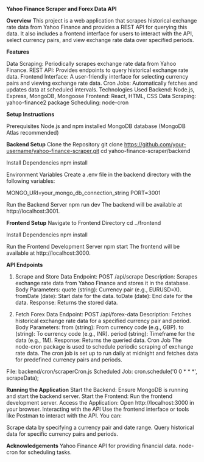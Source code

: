 **Yahoo Finance Scraper and Forex Data API**

**Overview**
This project is a web application that scrapes historical exchange rate data from Yahoo Finance and provides a REST API for querying this data. It also includes a frontend interface for users to interact with the API, select currency pairs, and view exchange rate data over specified periods.

**Features**

Data Scraping: Periodically scrapes exchange rate data from Yahoo Finance.
REST API: Provides endpoints to query historical exchange rate data.
Frontend Interface: A user-friendly interface for selecting currency pairs and viewing exchange rate data.
Cron Jobs: Automatically fetches and updates data at scheduled intervals.
Technologies Used
Backend: Node.js, Express, MongoDB, Mongoose
Frontend: React, HTML, CSS
Data Scraping: yahoo-finance2 package
Scheduling: node-cron


**Setup Instructions**

Prerequisites
Node.js and npm installed
MongoDB database (MongoDB Atlas recommended)


**Backend Setup**
Clone the Repository
git clone https://github.com/your-username/yahoo-finance-scraper.git
cd yahoo-finance-scraper/backend

Install Dependencies
npm install

Environment Variables
Create a .env file in the backend directory with the following variables:

MONGO_URI=your_mongo_db_connection_string
PORT=3001

Run the Backend Server
npm run dev
The backend will be available at http://localhost:3001.



**Frontend Setup**
Navigate to Frontend Directory
cd ../frontend

Install Dependencies
npm install

Run the Frontend Development Server
npm start
The frontend will be available at http://localhost:3000.


**API Endpoints**

1. Scrape and Store Data
Endpoint: POST /api/scrape
Description: Scrapes exchange rate data from Yahoo Finance and stores it in the database.
Body Parameters:
quote (string): Currency pair (e.g., EURUSD=X).
fromDate (date): Start date for the data.
toDate (date): End date for the data.
Response: Returns the stored data.

2. Fetch Forex Data
Endpoint: POST /api/forex-data
Description: Fetches historical exchange rate data for a specified currency pair and period.
Body Parameters:
from (string): From currency code (e.g., GBP).
to (string): To currency code (e.g., INR).
period (string): Timeframe for the data (e.g., 1M).
Response: Returns the queried data.
Cron Job
The node-cron package is used to schedule periodic scraping of exchange rate data. The cron job is set up to run daily at midnight and fetches data for predefined currency pairs and periods.

File: backend/cron/scraperCron.js
Scheduled Job: cron.schedule('0 0 * * *', scrapeData);


**Running the Application**
Start the Backend: Ensure MongoDB is running and start the backend server.
Start the Frontend: Run the frontend development server.
Access the Application: Open http://localhost:3000 in your browser.
Interacting with the API
Use the frontend interface or tools like Postman to interact with the API. You can:

Scrape data by specifying a currency pair and date range.
Query historical data for specific currency pairs and periods.


**Acknowledgements**
Yahoo Finance API for providing financial data.
node-cron for scheduling tasks.
